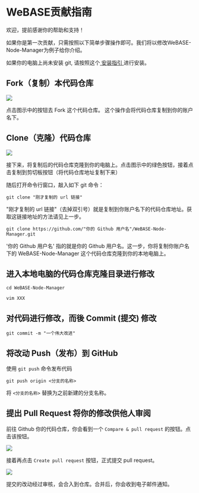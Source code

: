 # WeBASE贡献指南

欢迎，提前感谢你的帮助和支持！

如果你是第一次贡献，只需按照以下简单步骤操作即可。我们将以修改WeBASE-Node-Manager为例子给你介绍。

如果你的电脑上尚未安装 git, 请按照这个[ 安装指引 ](https://help.github.com/articles/set-up-git/)进行安装。

## Fork（复制）本代码仓库
![](../../images/contribution/fork.png)

点击图示中的按钮去 Fork 这个代码仓库。
这个操作会将代码仓库复制到你的账户名下。

## Clone（克隆）代码仓库

![](../../images/contribution/clone.png)

接下来，将复制后的代码仓库克隆到你的电脑上。点击图示中的绿色按钮，接着点击复制到剪切板按钮（将代码仓库地址复制下来）

随后打开命令行窗口，敲入如下 git 命令：

```
git clone "刚才复制的 url 链接"
```
"刚才复制的 url 链接"（去掉双引号）就是复制到你账户名下的代码仓库地址。获取这链接地址的方法请见上一步。

```
git clone https://github.com/"你的 Github 用户名"/WeBASE-Node-Manager.git
```

'你的 Github 用户名' 指的就是你的 Github 用户名。这一步，你将复制你账户名下的 WeBASE-Node-Manager 这个代码仓库克隆到你的本地电脑上。

## 进入本地电脑的代码仓库克隆目录进行修改
```
cd WeBASE-Node-Manager

vim XXX
```

## 对代码进行修改，而後 Commit (提交) 修改

```
git commit -m "一个伟大改进"
```

## 将改动 Push（发布）到 GitHub

使用 `git push` 命令发布代码
```
git push origin <分支的名称>
```
将 `<分支的名称>` 替换为之前新建的分支名称。

## 提出 Pull Request 将你的修改供他人审阅

前往 Github 你的代码仓库，你会看到一个 `Compare & pull request` 的按钮。点击该按钮。

![](../../images/contribution/pr.png)

接着再点击 `Create pull request` 按钮，正式提交 pull request。

![](../../images/contribution/create-pull-request.png)

提交的改动经过审核，会合入到仓库。合并后，你会收到电子邮件通知。
